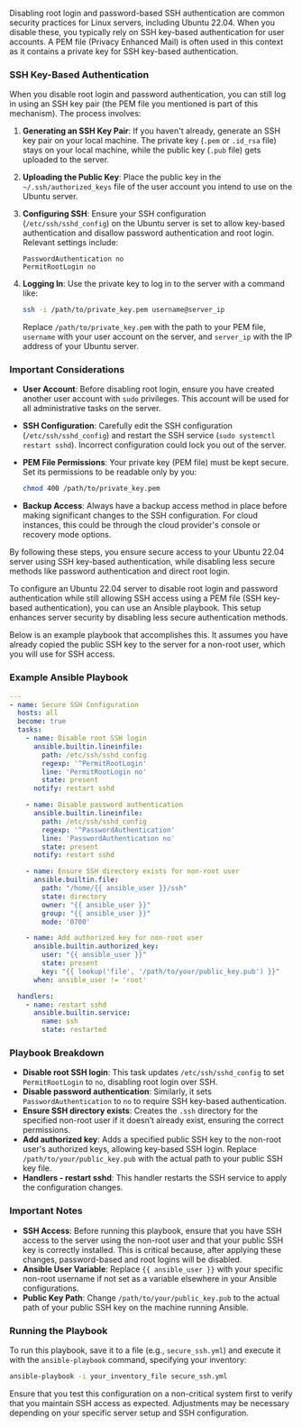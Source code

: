 Disabling root login and password-based SSH authentication are common security practices for Linux servers, including Ubuntu 22.04. When you disable these, you typically rely on SSH key-based authentication for user accounts. A PEM file (Privacy Enhanced Mail) is often used in this context as it contains a private key for SSH key-based authentication.

### SSH Key-Based Authentication

When you disable root login and password authentication, you can still log in using an SSH key pair (the PEM file you mentioned is part of this mechanism). The process involves:

1. **Generating an SSH Key Pair**: If you haven't already, generate an SSH key pair on your local machine. The private key (`.pem` or `.id_rsa` file) stays on your local machine, while the public key (`.pub` file) gets uploaded to the server.

2. **Uploading the Public Key**: Place the public key in the `~/.ssh/authorized_keys` file of the user account you intend to use on the Ubuntu server.

3. **Configuring SSH**: Ensure your SSH configuration (`/etc/ssh/sshd_config`) on the Ubuntu server is set to allow key-based authentication and disallow password authentication and root login. Relevant settings include:

   ```
   PasswordAuthentication no
   PermitRootLogin no
   ```

4. **Logging In**: Use the private key to log in to the server with a command like:

   ```bash
   ssh -i /path/to/private_key.pem username@server_ip
   ```

   Replace `/path/to/private_key.pem` with the path to your PEM file, `username` with your user account on the server, and `server_ip` with the IP address of your Ubuntu server.

### Important Considerations

- **User Account**: Before disabling root login, ensure you have created another user account with `sudo` privileges. This account will be used for all administrative tasks on the server.

- **SSH Configuration**: Carefully edit the SSH configuration (`/etc/ssh/sshd_config`) and restart the SSH service (`sudo systemctl restart sshd`). Incorrect configuration could lock you out of the server.

- **PEM File Permissions**: Your private key (PEM file) must be kept secure. Set its permissions to be readable only by you:

  ```bash
  chmod 400 /path/to/private_key.pem
  ```

- **Backup Access**: Always have a backup access method in place before making significant changes to the SSH configuration. For cloud instances, this could be through the cloud provider's console or recovery mode options.

By following these steps, you ensure secure access to your Ubuntu 22.04 server using SSH key-based authentication, while disabling less secure methods like password authentication and direct root login.

To configure an Ubuntu 22.04 server to disable root login and password authentication while still allowing SSH access using a PEM file (SSH key-based authentication), you can use an Ansible playbook. This setup enhances server security by disabling less secure authentication methods.

Below is an example playbook that accomplishes this. It assumes you have already copied the public SSH key to the server for a non-root user, which you will use for SSH access.

### Example Ansible Playbook

```yaml
---
- name: Secure SSH Configuration
  hosts: all
  become: true
  tasks:
    - name: Disable root SSH login
      ansible.builtin.lineinfile:
        path: /etc/ssh/sshd_config
        regexp: '^PermitRootLogin'
        line: 'PermitRootLogin no'
        state: present
      notify: restart sshd

    - name: Disable password authentication
      ansible.builtin.lineinfile:
        path: /etc/ssh/sshd_config
        regexp: '^PasswordAuthentication'
        line: 'PasswordAuthentication no'
        state: present
      notify: restart sshd

    - name: Ensure SSH directory exists for non-root user
      ansible.builtin.file:
        path: "/home/{{ ansible_user }}/ssh"
        state: directory
        owner: "{{ ansible_user }}"
        group: "{{ ansible_user }}"
        mode: '0700'

    - name: Add authorized key for non-root user
      ansible.builtin.authorized_key:
        user: "{{ ansible_user }}"
        state: present
        key: "{{ lookup('file', '/path/to/your/public_key.pub') }}"
      when: ansible_user != 'root'

  handlers:
    - name: restart sshd
      ansible.builtin.service:
        name: ssh
        state: restarted
```

### Playbook Breakdown

- **Disable root SSH login**: This task updates `/etc/ssh/sshd_config` to set `PermitRootLogin` to `no`, disabling root login over SSH.
- **Disable password authentication**: Similarly, it sets `PasswordAuthentication` to `no` to require SSH key-based authentication.
- **Ensure SSH directory exists**: Creates the `.ssh` directory for the specified non-root user if it doesn’t already exist, ensuring the correct permissions.
- **Add authorized key**: Adds a specified public SSH key to the non-root user's authorized keys, allowing key-based SSH login. Replace `/path/to/your/public_key.pub` with the actual path to your public SSH key file.
- **Handlers - restart sshd**: This handler restarts the SSH service to apply the configuration changes.

### Important Notes

- **SSH Access**: Before running this playbook, ensure that you have SSH access to the server using the non-root user and that your public SSH key is correctly installed. This is critical because, after applying these changes, password-based and root logins will be disabled.
- **Ansible User Variable**: Replace `{{ ansible_user }}` with your specific non-root username if not set as a variable elsewhere in your Ansible configurations.
- **Public Key Path**: Change `/path/to/your/public_key.pub` to the actual path of your public SSH key on the machine running Ansible.

### Running the Playbook

To run this playbook, save it to a file (e.g., `secure_ssh.yml`) and execute it with the `ansible-playbook` command, specifying your inventory:

```bash
ansible-playbook -i your_inventory_file secure_ssh.yml
```

Ensure that you test this configuration on a non-critical system first to verify that you maintain SSH access as expected. Adjustments may be necessary depending on your specific server setup and SSH configuration.
